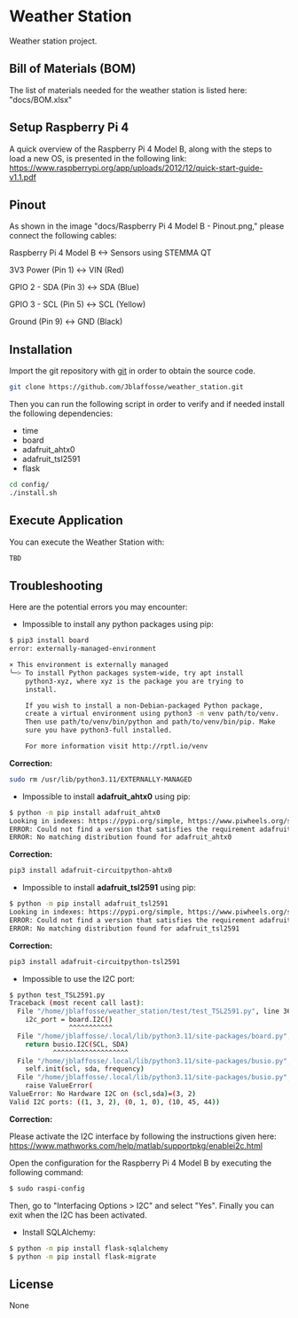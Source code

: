 # Weather Station

Weather station project.

## Bill of Materials (BOM)
The list of materials needed for the weather station is listed here: "docs/BOM.xlsx"

## Setup Raspberry Pi 4

A quick overview of the Raspberry Pi 4 Model B, along with the steps to load a new OS, is presented in the following link:
https://www.raspberrypi.org/app/uploads/2012/12/quick-start-guide-v1.1.pdf

## Pinout

As shown in the image "docs/Raspberry Pi 4 Model B - Pinout.png," please connect the following cables:

Raspberry Pi 4 Model B <-> Sensors using STEMMA QT

3V3 Power (Pin 1) <-> VIN (Red)

GPIO 2 - SDA (Pin 3) <-> SDA (Blue)

GPIO 3 - SCL (Pin 5) <-> SCL (Yellow)

Ground (Pin 9) <-> GND (Black)


## Installation

Import the git repository with [git](https://github.com/) in order to obtain the source code.

```bash
git clone https://github.com/Jblaffosse/weather_station.git
```

Then you can run the following script in order to verify and if needed install the following dependencies:
- time
- board
- adafruit_ahtx0
- adafruit_tsl2591
- flask

```bash
cd config/
./install.sh
```

## Execute Application
You can execute the Weather Station with:

```bash
TBD
```

## Troubleshooting
Here are the potential errors you may encounter:

- Impossible to install any python packages using pip:

```bash
$ pip3 install board
error: externally-managed-environment

× This environment is externally managed
╰─> To install Python packages system-wide, try apt install
    python3-xyz, where xyz is the package you are trying to
    install.

    If you wish to install a non-Debian-packaged Python package,
    create a virtual environment using python3 -m venv path/to/venv.
    Then use path/to/venv/bin/python and path/to/venv/bin/pip. Make
    sure you have python3-full installed.

    For more information visit http://rptl.io/venv
```

**Correction:**

```bash
sudo rm /usr/lib/python3.11/EXTERNALLY-MANAGED
```

- Impossible to install **adafruit_ahtx0** using pip:

```bash
$ python -m pip install adafruit_ahtx0
Looking in indexes: https://pypi.org/simple, https://www.piwheels.org/simple
ERROR: Could not find a version that satisfies the requirement adafruit_ahtx0 (from versions: none)
ERROR: No matching distribution found for adafruit_ahtx0
```

**Correction:**

```bash
pip3 install adafruit-circuitpython-ahtx0
```

- Impossible to install **adafruit_tsl2591** using pip:

```bash
$ python -m pip install adafruit_tsl2591
Looking in indexes: https://pypi.org/simple, https://www.piwheels.org/simple
ERROR: Could not find a version that satisfies the requirement adafruit_tsl2591 (from versions: none)
ERROR: No matching distribution found for adafruit_tsl2591
```

**Correction:**

```bash
pip3 install adafruit-circuitpython-tsl2591
```

- Impossible to use the I2C port:

```bash
$ python test_TSL2591.py
Traceback (most recent call last):
  File "/home/jblaffosse/weather_station/test/test_TSL2591.py", line 36, in <module>
    i2c_port = board.I2C()
               ^^^^^^^^^^^
  File "/home/jblaffosse/.local/lib/python3.11/site-packages/board.py", line 458, in I2C
    return busio.I2C(SCL, SDA)
           ^^^^^^^^^^^^^^^^^^^
  File "/home/jblaffosse/.local/lib/python3.11/site-packages/busio.py", line 36, in __init__
    self.init(scl, sda, frequency)
  File "/home/jblaffosse/.local/lib/python3.11/site-packages/busio.py", line 170, in init
    raise ValueError(
ValueError: No Hardware I2C on (scl,sda)=(3, 2)
Valid I2C ports: ((1, 3, 2), (0, 1, 0), (10, 45, 44))
```

**Correction:**

Please activate the I2C interface by following the instructions given here:
https://www.mathworks.com/help/matlab/supportpkg/enablei2c.html

Open the configuration for the Raspberry Pi 4 Model B by executing the following command:

```bash
$ sudo raspi-config
```

Then, go to "Interfacing Options > I2C" and select "Yes".
Finally you can exit when the I2C has been activated.

- Install SQLAlchemy:

```bash
$ python -m pip install flask-sqlalchemy
$ python -m pip install flask-migrate
```


## License
None